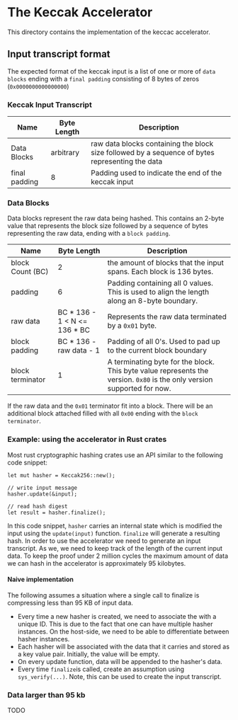# The Keccak Accelerator

This directory contains the implementation of the keccac accelerator.

## Input transcript format

The expected format of the keccak input is a list of one or more of `data blocks` ending with a `final padding` consisting of 8 bytes of zeros (`0x0000000000000000`)

### Keccak Input Transcript

| Name          | Byte Length | Description                                                                                     |
|---------------|-------------|-------------------------------------------------------------------------------------------------|
| Data Blocks   | arbitrary   | raw data blocks containing the block size followed by a sequence of bytes representing the data |
| final padding |           8 | Padding used to indicate the end of the keccak input                                            |

### Data Blocks
Data blocks represent the raw data being hashed. This contains an 2-byte value that represents the block size followed by a sequence of bytes representing the raw data, ending with a `block padding`.

| Name             | Byte Length                  | Description                                                                                                             |
|------------------|------------------------------|-------------------------------------------------------------------------------------------------------------------------|
| block Count (BC) |                            2 | the amount of blocks that the input spans. Each block is 136 bytes.                                                     |
| padding          |                            6 | Padding containing all 0 values. This is used to align the length along an 8-byte boundary.                             |
| raw data         | BC * 136 - 1 < N <= 136 * BC | Represents the raw data terminated by a `0x01` byte.                                                                    |
| block padding    |      BC * 136 - raw data - 1 | Padding of all 0's. Used to pad up to the current block boundary                                                        |
| block terminator |                            1 | A terminating byte for the block. This byte value represents the version. `0x80` is the only version supported for now. |

If the raw data and the `0x01` terminator fit into a block. There will be an additional block attached filled with all `0x00` ending with the `block terminator`.


### Example: using the accelerator in Rust crates

Most rust cryptographic hashing crates use an API similar to the following code snippet:
```
let mut hasher = Keccak256::new();

// write input message
hasher.update(&input);

// read hash digest
let result = hasher.finalize();
```

In this code snippet, `hasher` carries an internal state which is modified the input using the `update(input)` function. `finalize` will generate a resulting hash. In order to use the accelerator we need to generate an input transcript. As we, we need to keep track of the length of the current input data. To keep the proof under 2 million cycles the maximum amount of data we can hash in the accelerator is approximately 95 kilobytes.

#### Naive implementation

The following assumes a situation where a single call to finalize is compressing less than 95 KB of input data.

* Every time a new hasher is created, we need to associate the with a unique ID. This is due to the fact that one can have multiple hasher instances. On the host-side, we need to be able to differentiate between hasher instances.
* Each hasher will be associated with the data that it carries and stored as a key value pair. Initially, the value will be empty.
* On every update function, data will be appended to the hasher's data.
* Every time `finalize`is called, create an assumption using `sys_verify(...)`. Note, this can be used to create the input transcript.

### Data larger than 95 kb

TODO